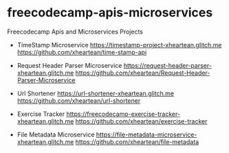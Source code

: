 # freecodecamp-apis-microservices
Freecodecamp Apis and Microservices Projects

* TimeStamp Microservice
https://timestamp-project-xheartean.glitch.me
https://github.com/xheartean/time-stamp-api

* Request Header Parser Microservice
https://request-header-parser-xheartean.glitch.me
https://github.com/xheartean/Request-Header-Parser-Microservice

* Url Shortener
https://url-shortener-xheartean.glitch.me
https://github.com/xheartean/url-shortener

* Exercise Tracker
https://freecodecamp-exercise-tracker-xheartean.glitch.me
https://github.com/xheartean/exercise-tracker

* File Metadata Microservice
https://file-metadata-microservice-xheartean.glitch.me
https://github.com/xheartean/file-metadata
